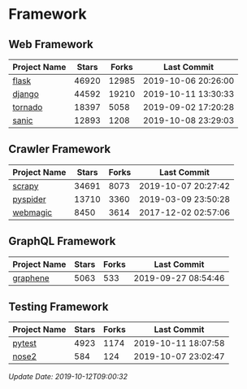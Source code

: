 # Framework

## Web Framework

| Project Name | Stars | Forks | Last Commit |
| ------------ | ----- | ----- | ----------- |
| [flask](https://github.com/pallets/flask) | 46920 | 12985 | 2019-10-06 20:26:00 |
| [django](https://github.com/django/django) | 44592 | 19210 | 2019-10-11 13:30:33 |
| [tornado](https://github.com/tornadoweb/tornado) | 18397 | 5058 | 2019-09-02 17:20:28 |
| [sanic](https://github.com/huge-success/sanic) | 12893 | 1208 | 2019-10-08 23:29:03 |

## Crawler Framework

| Project Name | Stars | Forks | Last Commit |
| ------------ | ----- | ----- | ----------- |
| [scrapy](https://github.com/scrapy/scrapy) | 34691 | 8073 | 2019-10-07 20:27:42 |
| [pyspider](https://github.com/binux/pyspider) | 13710 | 3360 | 2019-03-09 23:50:28 |
| [webmagic](https://github.com/code4craft/webmagic) | 8450 | 3614 | 2017-12-02 02:57:06 |

## GraphQL Framework

| Project Name | Stars | Forks | Last Commit |
| ------------ | ----- | ----- | ----------- |
| [graphene](https://github.com/graphql-python/graphene) | 5063 | 533 | 2019-09-27 08:54:46 |

## Testing Framework

| Project Name | Stars | Forks | Last Commit |
| ------------ | ----- | ----- | ----------- |
| [pytest](https://github.com/pytest-dev/pytest) | 4923 | 1174 | 2019-10-11 18:07:58 |
| [nose2](https://github.com/nose-devs/nose2) | 584 | 124 | 2019-10-07 23:02:47 |

*Update Date: 2019-10-12T09:00:32*